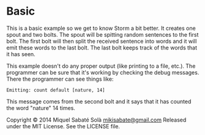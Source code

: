# Basic

This is a basic example so we get to know Storm a bit better. It creates
one spout and two bolts. The spout will be spitting random sentences to
the first bolt. The first bolt will then split the received sentence into
words and it will emit these words to the last bolt. The last bolt keeps
track of the words that it has seen.

This example doesn't do any proper output (like printing to a file, etc.).
The programmer can be sure that it's working by checking the debug messages.
There the programmer can see things like:

    Emitting: count default [nature, 14]

This message comes from the second bolt and it says that it has counted
the word "nature" 14 times.

Copyright &copy; 2014 Miquel Sabaté Solà <mikisabate@gmail.com>
Released under the MIT License. See the LICENSE file.
